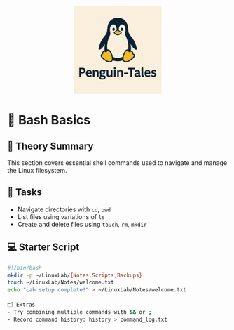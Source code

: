 <p align="center">
  <img src="https://github.com/CJA-Cyberhack24/Linux-Essential-Introduction/blob/main/Penguin-Tales.png?raw=true" alt="Penguin-Tales Logo" width="200"/>
</p>


# 🧰 Bash Basics

## 📖 Theory Summary
This section covers essential shell commands used to navigate and manage the Linux filesystem.

## 🧪 Tasks
- Navigate directories with `cd`, `pwd`
- List files using variations of `ls`
- Create and delete files using `touch`, `rm`, `mkdir`

## 💻 Starter Script
```bash
#!/bin/bash
mkdir -p ~/LinuxLab/{Notes,Scripts,Backups}
touch ~/LinuxLab/Notes/welcome.txt
echo "Lab setup complete!" > ~/LinuxLab/Notes/welcome.txt

🗂️ Extras
- Try combining multiple commands with && or ;
- Record command history: history > command_log.txt


